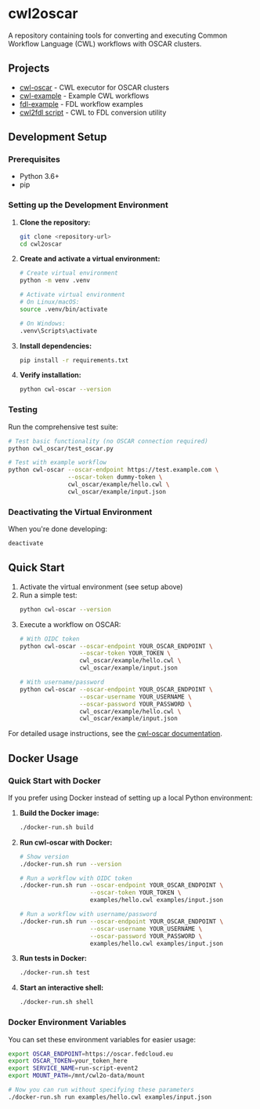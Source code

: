 # cwl2oscar

A repository containing tools for converting and executing Common Workflow Language (CWL) workflows with OSCAR clusters.

## Projects

- [cwl-oscar](./cwl_oscar) - CWL executor for OSCAR clusters
- [cwl-example](./cwl-example) - Example CWL workflows
- [fdl-example](./fdl-example) - FDL workflow examples
- [cwl2fdl script](./cwl2fdl.md) - CWL to FDL conversion utility

## Development Setup

### Prerequisites

- Python 3.6+
- pip

### Setting up the Development Environment

1. **Clone the repository:**
   ```bash
   git clone <repository-url>
   cd cwl2oscar
   ```

2. **Create and activate a virtual environment:**
   ```bash
   # Create virtual environment
   python -m venv .venv
   
   # Activate virtual environment
   # On Linux/macOS:
   source .venv/bin/activate
   
   # On Windows:
   .venv\Scripts\activate
   ```

3. **Install dependencies:**
   ```bash
   pip install -r requirements.txt
   ```

4. **Verify installation:**
   ```bash
   python cwl-oscar --version
   ```

### Testing

Run the comprehensive test suite:

```bash
# Test basic functionality (no OSCAR connection required)
python cwl_oscar/test_oscar.py

# Test with example workflow
python cwl-oscar --oscar-endpoint https://test.example.com \
                 --oscar-token dummy-token \
                 cwl_oscar/example/hello.cwl \
                 cwl_oscar/example/input.json
```

### Deactivating the Virtual Environment

When you're done developing:
```bash
deactivate
```

## Quick Start

1. Activate the virtual environment (see setup above)
2. Run a simple test:
   ```bash
   python cwl-oscar --version
   ```
3. Execute a workflow on OSCAR:
   ```bash
   # With OIDC token
   python cwl-oscar --oscar-endpoint YOUR_OSCAR_ENDPOINT \
                    --oscar-token YOUR_TOKEN \
                    cwl_oscar/example/hello.cwl \
                    cwl_oscar/example/input.json
   
   # With username/password  
   python cwl-oscar --oscar-endpoint YOUR_OSCAR_ENDPOINT \
                    --oscar-username YOUR_USERNAME \
                    --oscar-password YOUR_PASSWORD \
                    cwl_oscar/example/hello.cwl \
                    cwl_oscar/example/input.json
   ```

For detailed usage instructions, see the [cwl-oscar documentation](./cwl_oscar/README.md).

## Docker Usage

### Quick Start with Docker

If you prefer using Docker instead of setting up a local Python environment:

1. **Build the Docker image:**
   ```bash
   ./docker-run.sh build
   ```

2. **Run cwl-oscar with Docker:**
   ```bash
   # Show version
   ./docker-run.sh run --version
   
   # Run a workflow with OIDC token
   ./docker-run.sh run --oscar-endpoint YOUR_OSCAR_ENDPOINT \
                       --oscar-token YOUR_TOKEN \
                       examples/hello.cwl examples/input.json
   
   # Run a workflow with username/password
   ./docker-run.sh run --oscar-endpoint YOUR_OSCAR_ENDPOINT \
                       --oscar-username YOUR_USERNAME \
                       --oscar-password YOUR_PASSWORD \
                       examples/hello.cwl examples/input.json
   ```

3. **Run tests in Docker:**
   ```bash
   ./docker-run.sh test
   ```

4. **Start an interactive shell:**
   ```bash
   ./docker-run.sh shell
   ```

### Docker Environment Variables

You can set these environment variables for easier usage:

```bash
export OSCAR_ENDPOINT=https://oscar.fedcloud.eu
export OSCAR_TOKEN=your_token_here
export SERVICE_NAME=run-script-event2
export MOUNT_PATH=/mnt/cwl2o-data/mount

# Now you can run without specifying these parameters
./docker-run.sh run examples/hello.cwl examples/input.json
```
